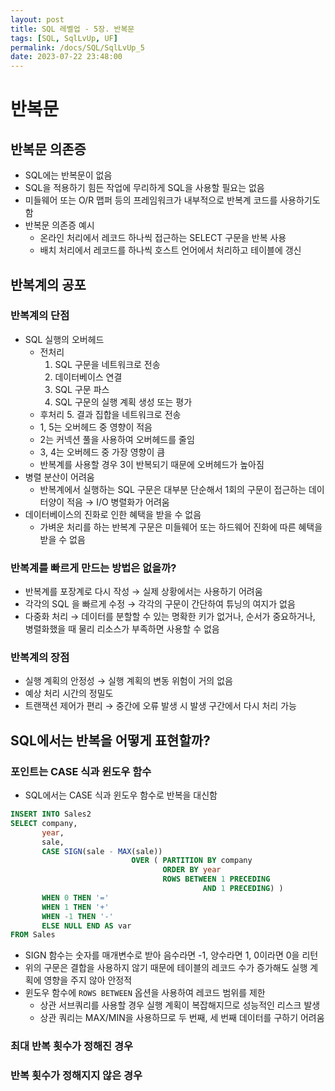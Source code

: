 ```yaml
---
layout: post
title: SQL 레벨업 - 5장. 반복문
tags: [SQL, SqlLvUp, UF]
permalink: /docs/SQL/SqlLvUp_5
date: 2023-07-22 23:48:00
---
```

# 반복문
## 반복문 의존증
- SQL에는 반복문이 없음
- SQL을 적용하기 힘든 작업에 무리하게 SQL을 사용할 필요는 없음
- 미들웨어 또는 O/R 맵퍼 등의 프레임워크가 내부적으로 반복계 코드를 사용하기도 함
- 반복문 의존증 예시
  - 온라인 처리에서 레코드 하나씩 접근하는 SELECT 구문을 반복 사용
  - 배치 처리에서 레코드를 하나씩 호스트 언어에서 처리하고 테이블에 갱신
## 반복계의 공포
### 반복계의 단점
- SQL 실행의 오버헤드
  - 전처리
    1. SQL 구문을 네트워크로 전송
    2. 데이터베이스 연결
    3. SQL 구문 파스
    4. SQL 구문의 실행 계획 생성 또는 평가
  - 후처리
    5. 결과 집합을 네트워크로 전송
  - 1, 5는 오버헤드 중 영향이 적음
  - 2는 커넥션 풀을 사용하여 오버헤드를 줄임
  - 3, 4는 오버헤드 중 가장 영향이 큼
  - 반복계를 사용할 경우 3이 반복되기 때문에 오버헤드가 높아짐
- 병렬 분산이 어려움
  - 반복계에서 실행하는 SQL 구문은 대부분 단순해서 1회의 구문이 접근하는 데이터양이 적음 → I/O 병렬화가 어려움
- 데이터베이스의 진화로 인한 혜택을 받을 수 없음
  - 가벼운 처리를 하는 반복계 구문은 미들웨어 또는 하드웨어 진화에 따른 혜택을 받을 수 없음
### 반복계를 빠르게 만드는 방법은 없을까?
- 반복계를 포장계로 다시 작성 → 실제 상황에서는 사용하기 어려움
- 각각의 SQL 을 빠르게 수정 → 각각의 구문이 간단하여 튜닝의 여지가 없음
- 다중화 처리 → 데이터를 분할할 수 있는 명확한 키가 없거나, 순서가 중요하거나, 병렬화했을 때 물리 리소스가 부족하면 사용할 수 없음
### 반복계의 장점
- 실행 계획의 안정성 → 실행 계획의 변동 위험이 거의 없음
- 예상 처리 시간의 정밀도
- 트랜잭션 제어가 편리 → 중간에 오류 발생 시 발생 구간에서 다시 처리 가능
## SQL에서는 반복을 어떻게 표현할까?
### 포인트는 CASE 식과 윈도우 함수
- SQL에서는 CASE 식과 윈도우 함수로 반복을 대신함
```sql
INSERT INTO Sales2
SELECT company,
       year,
       sale,
       CASE SIGN(sale - MAX(sale))
                           OVER ( PARTITION BY company
                                  ORDER BY year
                                  ROWS BETWEEN 1 PRECEDING
                                           AND 1 PRECEDING) )
       WHEN 0 THEN '='
       WHEN 1 THEN '+'
       WHEN -1 THEN '-'
       ELSE NULL END AS var
FROM Sales
```
- SIGN 함수는 숫자를 매개변수로 받아 음수라면 -1, 양수라면 1, 0이라면 0을 리턴
- 위의 구문은 결합을 사용하지 않기 때문에 테이블의 레코드 수가 증가해도 실행 계획에 영향을 주지 않아 안정적
- 윈도우 함수에 `ROWS BETWEEN` 옵션을 사용하여 레코드 범위를 제한
  - 상관 서브쿼리를 사용할 경우 실행 계획이 복잡해지므로 성능적인 리스크 발생
  - 상관 쿼리는 MAX/MIN을 사용하므로 두 번째, 세 번째 데이터를 구하기 어려움
### 최대 반복 횟수가 정해진 경우
### 반복 횟수가 정해지지 않은 경우